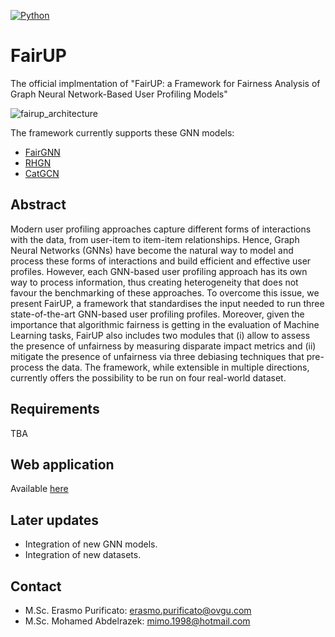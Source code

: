[![Python](https://img.shields.io/badge/Python-3.8.10-%233776AB?logo=Python)](https://www.python.org/)

# FairUP
The official implmentation of "FairUP: a Framework for Fairness Analysis of Graph Neural Network-Based User Profiling Models"

![fairup_architecture](https://user-images.githubusercontent.com/45569039/220563974-905756a9-eb1f-4140-9a17-73b8c3a52529.png)

The framework currently supports these GNN models:
- [FairGNN](https://arxiv.org/abs/2009.01454)
- [RHGN](https://arxiv.org/abs/2110.07181)
- [CatGCN](https://arxiv.org/abs/2009.05303)
## Abstract
 Modern user profiling approaches capture different forms of interactions with the data, from user-item  to item-item relationships. Hence, Graph Neural Networks (GNNs) have become the natural way to model and process these forms of interactions and build efficient and effective user profiles. However, each GNN-based user profiling approach has its own way to process information, thus creating heterogeneity that does not favour the benchmarking of these approaches. To overcome this issue, we present FairUP, a framework that standardises the input needed to run three state-of-the-art GNN-based user profiling profiles. Moreover, given the importance that algorithmic fairness is getting in the evaluation of Machine Learning tasks, FairUP also includes two modules that (i) allow to assess the presence of unfairness by measuring disparate impact metrics and (ii) mitigate the presence of unfairness via three debiasing techniques that pre-process the data. The framework, while extensible in multiple directions, currently offers the possibility to be run on four real-world dataset.

## Requirements
TBA

## Web application
Available [here](https://mohamedabdelrazek9-fairup-homepage-gv365a.streamlit.app/)

## Later updates
- Integration of new GNN models.
- Integration of new datasets.

## Contact
- M.Sc. Erasmo Purificato: erasmo.purificato@ovgu.com
- M.Sc. Mohamed Abdelrazek: mimo.1998@hotmail.com 
